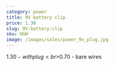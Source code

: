 ```yaml
---
category: power
title: 9V battery clip
price: 1.30
slug: 9V-battery-clip
sku: HGW
image: /images/sales/power_9v_plug.jpg
---
```

$1.30 - with plug
<br>$0.70 - bare wires
